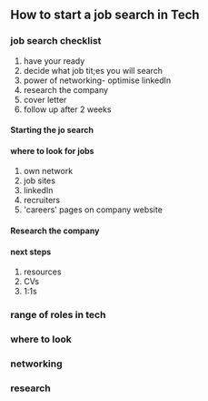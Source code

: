 ## How to start a job search in Tech

### job search checklist

1. have your  ready
2. decide what job tit;es you will search
3. power of networking- optimise linkedIn
4. research the company
5. cover letter
6. follow up after 2 weeks

#### Starting the jo search

#### where to look for jobs
1. own network
2. job sites
3. linkedIn
4. recruiters
5. 'careers' pages on company website

#### Research the company
#### next steps
1. resources
2. CVs
3. 1:1s
### range of roles in tech
### where to look
### networking
### research 